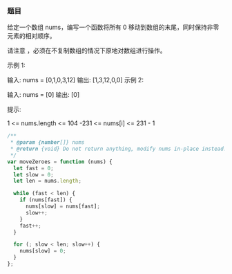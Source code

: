 <!-- @format -->

### 题目

给定一个数组 nums，编写一个函数将所有 0 移动到数组的末尾，同时保持非零元素的相对顺序。

请注意 ，必须在不复制数组的情况下原地对数组进行操作。

示例 1:

输入: nums = [0,1,0,3,12]
输出: [1,3,12,0,0]
示例 2:

输入: nums = [0]
输出: [0]

提示:

1 <= nums.length <= 104
-231 <= nums[i] <= 231 - 1

```js
/**
 * @param {number[]} nums
 * @return {void} Do not return anything, modify nums in-place instead.
 */
var moveZeroes = function (nums) {
  let fast = 0;
  let slow = 0;
  let len = nums.length;

  while (fast < len) {
    if (nums[fast]) {
      nums[slow] = nums[fast];
      slow++;
    }
    fast++;
  }

  for (; slow < len; slow++) {
    nums[slow] = 0;
  }
};
```
